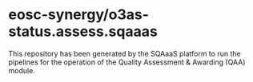 # eosc-synergy/o3as-status.assess.sqaaas
This repository has been generated by the SQAaaS platform to run the pipelines
for the operation of the
Quality Assessment & Awarding (QAA)
module.